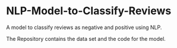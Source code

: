 # NLP-Model-to-Classify-Reviews
A model to classify reviews as negative and positive using NLP.

The Repository contains the data set and the code for the model.
